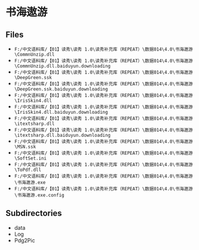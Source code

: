 # 书海遨游

## Files

- `F:/中文语料库/【01】读秀\读秀 1.0\读秀补充库（REPEAT）\数据014\4.0\书海遨游\CommnUnzip.dll`
- `F:/中文语料库/【01】读秀\读秀 1.0\读秀补充库（REPEAT）\数据014\4.0\书海遨游\CommnUnzip.dll.baiduyun.downloading`
- `F:/中文语料库/【01】读秀\读秀 1.0\读秀补充库（REPEAT）\数据014\4.0\书海遨游\DeepGreen.ssk`
- `F:/中文语料库/【01】读秀\读秀 1.0\读秀补充库（REPEAT）\数据014\4.0\书海遨游\DeepGreen.ssk.baiduyun.downloading`
- `F:/中文语料库/【01】读秀\读秀 1.0\读秀补充库（REPEAT）\数据014\4.0\书海遨游\IrisSkin4.dll`
- `F:/中文语料库/【01】读秀\读秀 1.0\读秀补充库（REPEAT）\数据014\4.0\书海遨游\IrisSkin4.dll.baiduyun.downloading`
- `F:/中文语料库/【01】读秀\读秀 1.0\读秀补充库（REPEAT）\数据014\4.0\书海遨游\itextsharp.dll`
- `F:/中文语料库/【01】读秀\读秀 1.0\读秀补充库（REPEAT）\数据014\4.0\书海遨游\itextsharp.dll.baiduyun.downloading`
- `F:/中文语料库/【01】读秀\读秀 1.0\读秀补充库（REPEAT）\数据014\4.0\书海遨游\MSN.ssk`
- `F:/中文语料库/【01】读秀\读秀 1.0\读秀补充库（REPEAT）\数据014\4.0\书海遨游\SoftSet.ini`
- `F:/中文语料库/【01】读秀\读秀 1.0\读秀补充库（REPEAT）\数据014\4.0\书海遨游\ToPdf.dll`
- `F:/中文语料库/【01】读秀\读秀 1.0\读秀补充库（REPEAT）\数据014\4.0\书海遨游\书海遨游.exe`
- `F:/中文语料库/【01】读秀\读秀 1.0\读秀补充库（REPEAT）\数据014\4.0\书海遨游\书海遨游.exe.config`

## Subdirectories

- data
- Log
- Pdg2Pic
